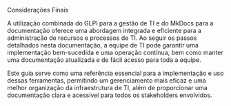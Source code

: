 Considerações Finais

A utilização combinada do GLPI para a gestão de TI e do MkDocs para a documentação oferece uma abordagem integrada e eficiente para a administração de recursos e processos de TI. Ao seguir os passos detalhados nesta documentação, a equipe de TI pode garantir uma implementação bem-sucedida e uma operação contínua, bem como manter uma documentação atualizada e de fácil acesso para toda a equipe.

Este guia serve como uma referência essencial para a implementação e uso dessas ferramentas, permitindo um gerenciamento mais eficaz e uma melhor organização da infraestrutura de TI, além de proporcionar uma documentação clara e acessível para todos os stakeholders envolvidos.